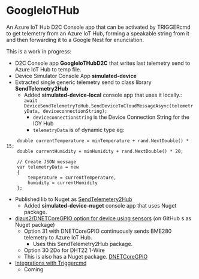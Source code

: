 # GoogleIoTHub
An Azure IoT Hub D2C Console app that can be activated by TRIGGERcmd to get telemetry from an Azure IoT Hub, 
forming a speakable string from it and then forwarding it to a Google Nest for enunciation.

This is a work in progress:

- D2C Console app **GoogleIoTHubD2C** that writes last telemetry send to Azure IoT Hub to temp file.
- Device Simulator Console App **simulated-device**
- Extracted single generic telemetry send to class library **SendTelemetry2Hub**
  - Added **simulated-device-local** console app that uses it locally.:  
    ```await DeviceSendTelemetryToHub.SendDeviceToCloudMessageAsync(telemetryData, deviceconnectionString);```
    - ```deviceconnectionstring``` is the Device Connection String for the IOY Hub
    -  ```telemetryData``` is of dynamic type eg:  
```
    double currentTemperature = minTemperature + rand.NextDouble() * 15;
    double currentHumidity = minHumidity + rand.NextDouble() * 20;

    // Create JSON message
    var telemetryData = new
    {
        temperature = currentTemperature,
        humidity = currentHumidity
    };

```
- Published lib to Nuget as [SendTelemetery2Hub](https://www.nuget.org/packages/SendTelemetry2Hub/)
  - Added **simulated-device-nuget** console app that uses Nuget package.
- [djaus2/DNETCoreGPIO option for device using sensors](https://github.com/djaus2/DNETCoreGPIO) (on GitHub s as Nuget package)
  - Option 31 with DNETCoreGPIO continuously sends BME280 telemetry to Azure IoT Hub.
    - Uses this SendTelemetry2Hub package.
  - Option 30 2Do for DHT22 1-Wire
  - This is also has a Nuget package. [DNETCoreGPIO](https://www.nuget.org/packages/DNETCoreGPIO/)
- [Integrations with Triggercmd](https://github.com/djaus2/TRIGGERcmdRPi)
  - Coming